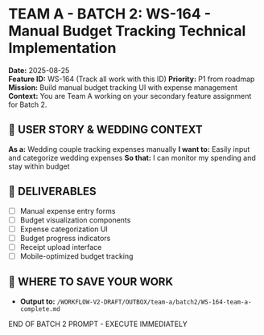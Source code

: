 # TEAM A - BATCH 2: WS-164 - Manual Budget Tracking Technical Implementation

**Date:** 2025-08-25  
**Feature ID:** WS-164 (Track all work with this ID)
**Priority:** P1 from roadmap  
**Mission:** Build manual budget tracking UI with expense management
**Context:** You are Team A working on your secondary feature assignment for Batch 2.

## 🎯 USER STORY & WEDDING CONTEXT
**As a:** Wedding couple tracking expenses manually
**I want to:** Easily input and categorize wedding expenses
**So that:** I can monitor my spending and stay within budget

## 🚀 DELIVERABLES
- [ ] Manual expense entry forms
- [ ] Budget visualization components
- [ ] Expense categorization UI
- [ ] Budget progress indicators
- [ ] Receipt upload interface
- [ ] Mobile-optimized budget tracking

## 💾 WHERE TO SAVE YOUR WORK
- **Output to:** `/WORKFLOW-V2-DRAFT/OUTBOX/team-a/batch2/WS-164-team-a-complete.md`

END OF BATCH 2 PROMPT - EXECUTE IMMEDIATELY
